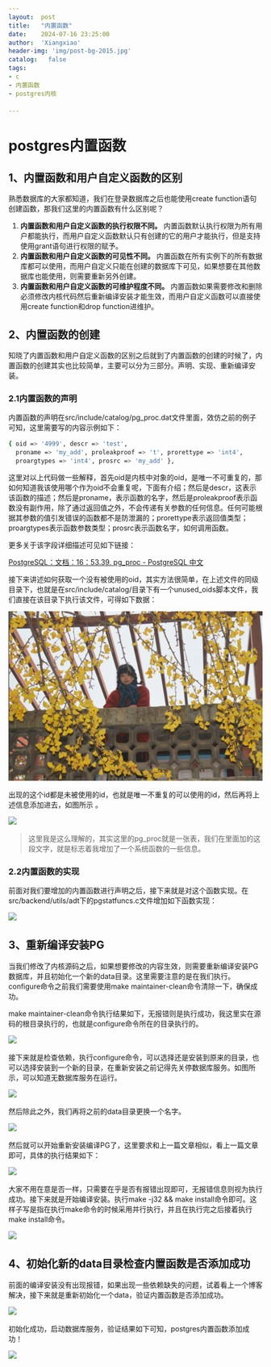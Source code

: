 ```yaml
---
layout:  post
title:   "内置函数"
date:    2024-07-16 23:25:00
author:  'Xiangxiao'
header-img: 'img/post-bg-2015.jpg'
catalog:   false
tags:
- c
- 内置函数
- postgres内核

---
```

# postgres内置函数

## 1、内置函数和用户自定义函数的区别

熟悉数据库的大家都知道，我们在登录数据库之后也能使用create function语句创建函数，那我们这里的内置函数有什么区别呢？

1. **内置函数和用户自定义函数的执行权限不同。** 内置函数默认执行权限为所有用户都能执行，而用户自定义函数默认只有创建的它的用户才能执行，但是支持使用grant语句进行权限的赋予。
2. **内置函数和用户自定义函数的可见性不同。** 内置函数在所有实例下的所有数据库都可以使用，而用户自定义只能在创建的数据库下可见，如果想要在其他数据库也能使用，则需要重新另外创建。
3. **内置函数和用户自定义函数的可维护程度不同。** 内置函数如果需要修改和删除必须修改内核代码然后重新编译安装才能生效，而用户自定义函数可以直接使用create function和drop function进维护。

## 2、内置函数的创建

知晓了内置函数和用户自定义函数的区别之后就到了内置函数的创建的时候了，内置函数的创建其实也比较简单，主要可以分为三部分。声明、实现、重新编译安装。

### 2.1内置函数的声明

内置函数的声明在src/include/catalog/pg\_proc.dat文件里面，效仿之前的例子可知，这里需要写的内容示例如下：

```bash
{ oid => '4999', descr => 'test',
  proname => 'my_add', proleakproof => 't', prorettype => 'int4',
  proargtypes => 'int4', prosrc => 'my_add' }, 
```

这里对以上代码做一些解释，首先oid是内核中对象的oid，是唯一不可重复的，那如何知道我该使用哪个作为oid不会重复呢，下面有介绍；然后是descr，这表示该函数的描述；然后是proname，表示函数的名字，然后是proleakproof表示函数没有副作用，除了通过返回值之外，不会传递有关参数的任何信息。任何可能根据其参数的值引发错误的函数都不是防泄漏的；prorettype表示返回值类型；proargtypes表示函数参数类型；prosrc表示函数名字，如何调用函数。

更多关于该字段详细描述可见如下链接：

[PostgreSQL：文档：16：53.39. pg\_proc - PostgreSQL 中文](https://postgresql.ac.cn/docs/current/catalog-pg-proc.html "PostgreSQL：文档：16：53.39. pg_proc - PostgreSQL 中文")

接下来讲述如何获取一个没有被使用的oid，其实方法很简单，在上述文件的同级目录下，也就是在src/include/catalog/目录下有一个unused\_oids脚本文件，我们直接在该目录下执行该文件，可得如下数据：

![](/img/bg-me-2022%20.jpg)

出现的这个id都是未被使用的id，也就是唯一不重复的可以使用的id，然后再将上述信息添加进去，如图所示 。

![](/img/in-post/image/image_XOegguu7Z8.png)

> &#x20;这里我是这么理解的，其实这里的pg\_proc就是一张表，我们在里面加的这段文字，就是标志着我增加了一个系统函数的一些信息。

### 2.2内置函数的实现

前面对我们要增加的内置函数进行声明之后，接下来就是对这个函数实现。在src/backend/utils/adt下的pgstatfuncs.c文件增加如下函数实现：

![](/img/in-post/image/image_DdvwQzKF2y.png)

## 3、重新编译安装PG

当我们修改了内核源码之后，如果想要修改的内容生效，则需要重新编译安装PG数据库，并且初始化一个新的data目录。这里需要注意的是在我们执行。configure命令之前我们需要使用make maintainer-clean命令清除一下，确保成功。

make maintainer-clean命令执行结果如下，无报错则是执行成功，我这里实在源码的根目录执行的，也就是configure命令所在的目录执行的。

![](/img/in-post/image/image_wenjfNjNOF.png)

&#x20;接下来就是检查依赖，执行configure命令，可以选择还是安装到原来的目录，也可以选择安装到一个新的目录，在重新安装之前记得先关停数据库服务。如图所示，可以知道无数据库服务在运行。

![](/img/in-post/image/image_YV6a7xjIv1.png)

&#x20;然后除此之外，我们再将之前的data目录更换一个名字。

![](/img/in-post/image/image_OKp335qP0G.png)

&#x20;然后就可以开始重新安装编译PG了，这里要求和上一篇文章相似，看上一篇文章即可，具体的执行结果如下：

![](/img/in-post/image/image_MRI_K9UhTN.png)

大家不用在意是否一样，只需要在乎是否有报错出现即可，无报错信息则视为执行成功。接下来就是开始编译安装。执行make -j32 && make install命令即可。这样子写是指在执行make命令的时候采用并行执行，并且在执行完之后接着执行make install命令。

![](/img/in-post/image/image_MJW7PYLiR6.png)

## 4、初始化新的data目录检查内置函数是否添加成功

前面的编译安装没有出现报错，如果出现一些依赖缺失的问题，试着看上一个博客解决，接下来就是重新初始化一个data，验证内置函数是否添加成功。

![](/img/in-post/image/image_oUao7rLokx.png)

初始化成功，启动数据库服务，验证结果如下可知，postgres内置函数添加成功！

![](/img/in-post/image/image_Etc86_gJb2.png)
